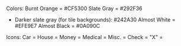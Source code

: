 Colors:
  Burnt Orange = #CF5300
  Slate Gray = #292F36
   - Darker slate gray (for tile backgrounds): #242A30
  Almost White = #EFE9E7
  Almost Black = #0A090C

Icons:
Car = <i class="fas fa-car"></i>
House = <i class="far fa-home"></i>
Money = <i class="far fa-money-bill"></i>
Medical = <i class="far fa-user-md"></i>
Misc. = <i class="far fa-question-circle"></i>
Check = <i class="fas fa-check"></i>
"X" = <i class="fas fa-times"></i>

